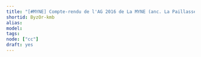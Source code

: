 ```yaml
---
title: "[#MYNE] Compte-rendu de l'AG 2016 de La MYNE (anc. La Paillasse Saône) A effacer"
shortid: ByzOr-kmb
alias:
model:
tags:
node: ["cc"]
draft: yes
---
```

